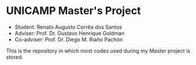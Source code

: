 # UNICAMP Master's Project

 * Student: Renato Augusto Corrêa dos Santos
 * Adviser: Prof. Dr. Gustavo Henrique Goldman
 * Co-adviser: Prof. Dr. Diego M. Riaño Pachón

This is the repository in which most codes used during my Master project is stored.
